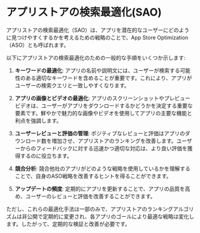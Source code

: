 # アプリストアの検索最適化(SAO)

アプリストアの検索最適化（SAO）は、アプリを潜在的なユーザーにどのように見つけやすくするかを考えるための戦略のことで、App Store Optimization（ASO）とも呼ばれます。

以下にアプリストアの検索最適化のための一般的な手順をいくつか示します:

1. **キーワードの最適化**: アプリの名前や説明文には、ユーザーが検索する可能性のある適切なキーワードを含めることが重要です。これにより、アプリがユーザーの検索クエリと一致しやすくなります。

2. **アプリの画像とビデオの最適化**: アプリのスクリーンショットやプレビュービデオは、ユーザーがアプリをダウンロードするかどうかを決定する重要な要素です。鮮やかで魅力的な画像やビデオを使用してアプリの主要な機能と利点を強調します。

3. **ユーザーレビューと評価の管理**: ポジティブなレビューと評価はアプリのダウンロード数を増加させ、アプリストアのランキングを改善します。ユーザーからのフィードバックに対する迅速かつ適切な対応は、より良い評価を獲得するのに役立ちます。

4. **競合分析**: 競合他社のアプリがどのような戦略を使用しているかを理解することで、自身のASO戦略を改善するヒントを得ることができます。

5. **アップデートの頻度**: 定期的にアプリを更新することで、アプリの品質を高め、ユーザーのレビューと評価を改善することができます。

ただし、これらの最適化手法は一部のみで、アプリストアのランキングアルゴリズムは非公開で定期的に変更され、各アプリのゴールにより最適な戦略は変化します。したがって、定期的な検証と改善が必要です。